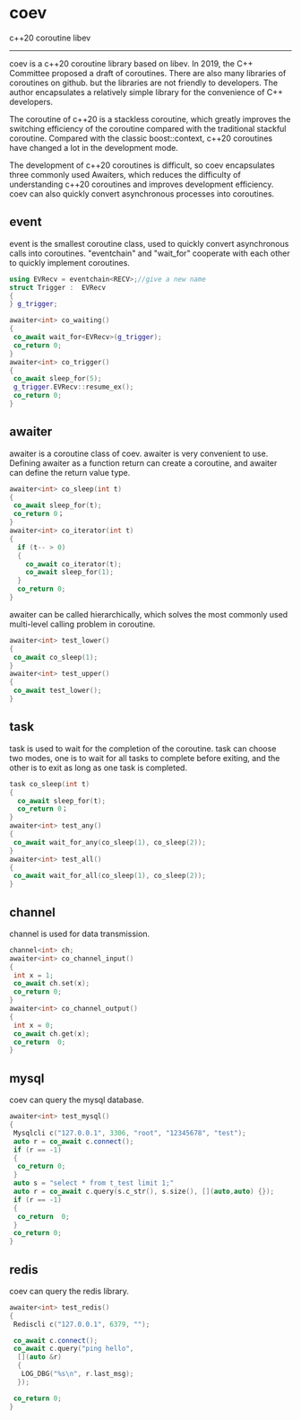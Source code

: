 # coev

c++20 coroutine libev

---

coev is a c++20 coroutine library based on libev. In 2019, the C++ Committee proposed a draft of coroutines. There are also many libraries of coroutines on github. but the libraries are not friendly to developers. The author encapsulates a relatively simple library for the convenience of C++ developers.

The coroutine of c++20 is a stackless coroutine, which greatly improves the switching efficiency of the coroutine compared with the traditional stackful coroutine. Compared with the classic boost::context, c++20 coroutines have changed a lot in the development mode.

The development of c++20 coroutines is difficult, so coev encapsulates three commonly used Awaiters, which reduces the difficulty of understanding c++20 coroutines and improves development efficiency. coev can also quickly convert asynchronous processes into coroutines.

## event

event is the smallest coroutine class, used to quickly convert asynchronous calls into coroutines. "eventchain" and "wait_for<eventchain>" cooperate with each other to quickly implement coroutines.

```cpp
using EVRecv = eventchain<RECV>;//give a new name
struct Trigger :  EVRecv
{
} g_trigger;

awaiter<int> co_waiting()
{ 
 co_await wait_for<EVRecv>(g_trigger);
 co_return 0;
}
awaiter<int> co_trigger()
{
 co_await sleep_for(5);
 g_trigger.EVRecv::resume_ex();
 co_return 0;
}
```

## awaiter

awaiter is a coroutine class of coev. awaiter is very convenient to use. Defining awaiter as a function return can create a coroutine, and awaiter can define the return value type.

```cpp
awaiter<int> co_sleep(int t)  
{  
 co_await sleep_for(t); 
 co_return 0；  
} 
awaiter<int> co_iterator(int t)
{  
  if (t-- > 0)
  {
    co_await co_iterator(t);
    co_await sleep_for(1);
  }
  co_return 0;
} 
```

awaiter can be called hierarchically, which solves the most commonly used multi-level calling problem in coroutine.

```cpp
awaiter<int> test_lower()
{
 co_await co_sleep(1);
}
awaiter<int> test_upper()
{
 co_await test_lower();
}
```

## task

task is used to wait for the completion of the coroutine. task can choose two modes, one is to wait for all tasks to complete before exiting, and the other is to exit as long as one task is completed.

```cpp
task co_sleep(int t)
{
  co_await sleep_for(t);
  co_return 0；
}
awaiter<int> test_any()
{
 co_await wait_for_any(co_sleep(1), co_sleep(2));
}
awaiter<int> test_all()
{
 co_await wait_for_all(co_sleep(1), co_sleep(2));
}
```

## channel

channel is used for data transmission.

```cpp
channel<int> ch;  
awaiter<int> co_channel_input()  
{  
 int x = 1;  
 co_await ch.set(x); 
 co_return 0;  
}  
awaiter<int> co_channel_output()  
{  
 int x = 0;  
 co_await ch.get(x);  
 co_return  0;  
}  
```

## mysql

coev can query the mysql database.

```cpp
awaiter<int> test_mysql()
{
 Mysqlcli c("127.0.0.1", 3306, "root", "12345678", "test");
 auto r = co_await c.connect();
 if (r == -1)
 {
  co_return 0;
 }
 auto s = "select * from t_test limit 1;"
 auto r = co_await c.query(s.c_str(), s.size(), [](auto,auto) {});
 if (r == -1)
 {
  co_return  0;
 }
 co_return 0;
}
```

## redis

coev can query the redis library.

```cpp
awaiter<int> test_redis()
{
 Rediscli c("127.0.0.1", 6379, "");

 co_await c.connect();
 co_await c.query("ping hello",
  [](auto &r)
  {
   LOG_DBG("%s\n", r.last_msg);
  });

 co_return 0;
}
```
